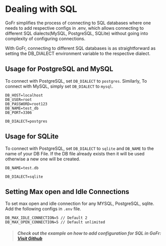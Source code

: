 # Dealing with SQL

GoFr simplifies the process of connecting to SQL databases where one needs to add respective configs in .env,
which allows connecting to different SQL dialects(MySQL, PostgreSQL, SQLite) without going into complexity of configuring connections.

With GoFr, connecting to different SQL databases is as straightforward as setting the DB_DIALECT environment variable to the respective dialect.

## Usage for PostgreSQL and MySQL
To connect with PostgreSQL, set `DB_DIALECT` to `postgres`. Similarly, To connect with MySQL, simply set `DB_DIALECT` to `mysql`.

```dotenv
DB_HOST=localhost
DB_USER=root
DB_PASSWORD=root123
DB_NAME=test_db
DB_PORT=3306

DB_DIALECT=postgres
```

## Usage for SQLite
To connect with PostgreSQL, set `DB_DIALECT` to `sqlite` and `DB_NAME` to the name of your DB File. If the DB file already exists then it will be used otherwise a new one will be created.

```dotenv
DB_NAME=test.db

DB_DIALECT=sqlite
```

## Setting Max open and Idle Connections

To set max open and idle connection for any MYSQL, PostgreSQL, sqlite. 
Add the following configs in `.env` file.

```dotenv
DB_MAX_IDLE_CONNECTION=5 // Default 2
DB_MAX_OPEN_CONNECTION=5 // Default unlimited
```
> ##### Check out the example on how to add configuration for SQL in GoFr: [Visit Github](https://github.com/gofr-dev/gofr/blob/main/examples/http-server/configs/.env)